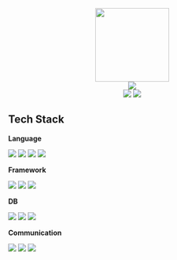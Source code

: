 <div align="center">
  <img src="https://github-profile-summary-cards.vercel.app/api/cards/profile-details?username=minesp3164&theme=tokyonight" height="150px"/>
</div>
<div align="center">
 <img src="https://github-readme-stats.vercel.app/api/top-langs/?username=minesp3164&layout=compact"/> 
</div>
<div align="center">
  <img src="https://mazassumnida.wtf/api/v2/generate_badge?boj=lhd000721"/>
  <img src="https://leetcard.jacoblin.cool/minesp3164?theme=nord&font=Noto%20Sans%20Georgian&height=200"/>
</div>

 ## Tech Stack

**Language**
<div align="left">
  <img src="https://img.icons8.com/color/48/python--v1.png"/>
  <img src="https://img.icons8.com/color/48/java-coffee-cup-logo--v1.png"/>
  <img src="https://img.icons8.com/color/48/javascript--v1.png"/>
  <img src="https://img.icons8.com/color/48/typescript.png" />
</div>

**Framework**
<div align="left">
  <img src="https://img.icons8.com/external-tal-revivo-filled-tal-revivo/48/external-django-a-high-level-python-web-framework-that-encourages-rapid-development-logo-filled-tal-revivo.png"/>
  <img src="https://img.icons8.com/nolan/48/flask.png"/>
  <img src="https://img.icons8.com/officel/48/react.png"/>
</div>

**DB**
<div align="left">
  <img src="https://img.icons8.com/color/48/mongo-db.png"/>
  <img src="https://img.icons8.com/color/48/maria-db.png"/>
  <img src="https://img.icons8.com/ios/50/sqlite.png"/>
</div>

**Communication**
<div align="left">
  <img src="https://img.icons8.com/ios-glyphs/48/github.png"/>
  <img src="https://img.icons8.com/ios/48/notion.png"/>
  <img src="https://img.icons8.com/external-tal-revivo-filled-tal-revivo/48/external-slack-replace-email-text-messaging-and-instant-messaging-for-your-team-logo-filled-tal-revivo.png"/>
</div>
<!--
**minesp3164/minesp3164** is a ✨ _special_ ✨ repository because its `README.md` (this file) appears on your GitHub profile.

Here are some ideas to get you started:

- 🔭 I’m currently working on ...
- 🌱 I’m currently learning ...
- 👯 I’m looking to collaborate on ...
- 🤔 I’m looking for help with ...
- 💬 Ask me about ...
- 📫 How to reach me: ...
- 😄 Pronouns: ...
- ⚡ Fun fact: ...
-->
